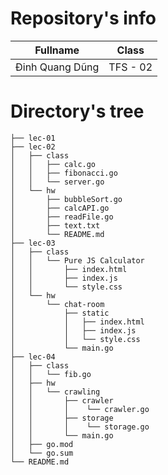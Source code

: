 # Repository's info

| Fullname        | Class    |
| --------------- | -------- |
| Đinh Quang Dũng | TFS - 02 |

# Directory's tree

```
├── lec-01
├── lec-02
│   ├── class
│   │   ├── calc.go
│   │   ├── fibonacci.go
│   │   └── server.go
│   └── hw
│       ├── bubbleSort.go
│       ├── calcAPI.go
│       ├── readFile.go
│       ├── text.txt
│       └── README.md
├── lec-03
│   ├── class
│   │   └── Pure JS Calculator
│   │       ├── index.html
│   │       ├── index.js
│   │       └── style.css
│   └── hw
│       └── chat-room
│           ├── static
│           │   ├── index.html
│           │   ├── index.js
│           │   └── style.css
│           └── main.go
├── lec-04
│   ├── class
│   │   └── fib.go
│   ├── hw
│   │   └── crawling
│   │       ├── crawler
│   │       │    └── crawler.go
│   │       ├── storage
│   │       │    └── storage.go
│   │       └── main.go
│   ├── go.mod
│   └── go.sum
└── README.md
```
